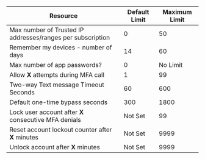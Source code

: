 | Resource | Default Limit | Maximum Limit |
| --- | --- | --- |
| Max number of Trusted IP addresses/ranges</a> per subscription |0 |50 |
| Remember my devices - number of days |14 |60 |
| Max number of app passwords? |0 |No Limit |
| Allow **X** attempts during MFA call |1 |99 |
| Two-way Text message Timeout Seconds |60 |600 |
| Default one-time bypass seconds |300 |1800 |
| Lock user account after **X** consecutive MFA denials |Not Set |99 |
| Reset account lockout counter after **X** minutes |Not Set |9999 |
| Unlock account after **X** minutes |Not Set |9999 |
